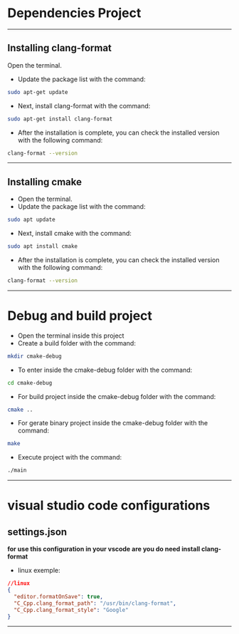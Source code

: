
# Dependencies Project
----

## Installing clang-format 

 Open the terminal.  
- Update the package list with the command:

```bash
sudo apt-get update
```

- Next, install clang-format with the command:

```bash
sudo apt-get install clang-format
```

- After the installation is complete, you can check the installed version with the following command:

```bash
clang-format --version
```

---
## Installing cmake

- Open the terminal.  
- Update the package list with the command:

```bash
sudo apt update
```

- Next, install cmake with the command:

```bash
sudo apt install cmake
```

- After the installation is complete, you can check the installed version with the following command:

```bash
clang-format --version
```

---
# Debug  and  build project

- Open the terminal inside this project
- Create a build folder with  the command:

```bash
mkdir cmake-debug
```

- To enter inside the cmake-debug  folder with  the command:

```bash
cd cmake-debug
```

- For build project  inside the cmake-debug  folder with  the command:

```bash
cmake ..
```

- For gerate binary project  inside the cmake-debug  folder with  the command:

```bash
make
```

- Execute  project with  the command:

```bash
./main
```

---
# visual studio code  configurations


## settings.json 

**for use this configuration in your vscode are you do need install clang-format**
-  linux exemple:

```json
//linux
{
  "editor.formatOnSave": true,
  "C_Cpp.clang_format_path": "/usr/bin/clang-format",
  "C_Cpp.clang_format_style": "Google"
}

```

---
